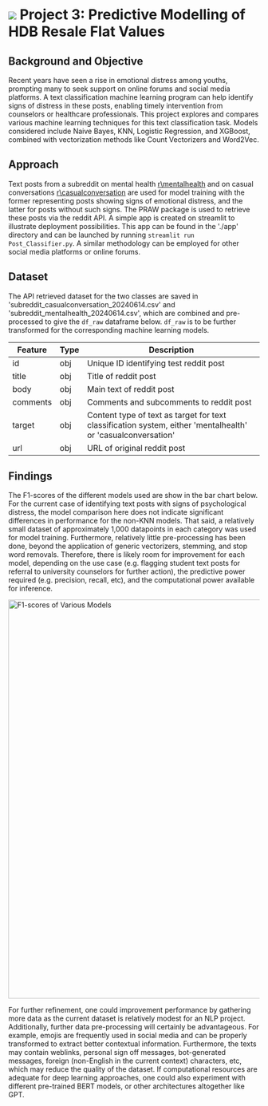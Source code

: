 # ![](https://ga-dash.s3.amazonaws.com/production/assets/logo-9f88ae6c9c3871690e33280fcf557f33.png) Project 3: Predictive Modelling of HDB Resale Flat Values

## Background and Objective
Recent years have seen a rise in emotional distress among youths, prompting many to seek support on online forums and social media platforms. A text classification machine learning program can help identify signs of distress in these posts, enabling timely intervention from counselors or healthcare professionals. This project explores and compares various machine learning techniques for this text classification task. Models considered include Naive Bayes, KNN, Logistic Regression, and XGBoost, combined with vectorization methods like Count Vectorizers and Word2Vec.

## Approach
Text posts from a subreddit on mental health [r\mentalhealth](https://www.reddit.com/r/mentalhealth/) and on casual conversations [r\casualconversation](https://www.reddit.com/r/CasualConversation/) are used for model training with the former representing posts showing signs of emotional distress, and the latter for posts without such signs. The PRAW package is used to retrieve these posts via the reddit API. A simple app is created on streamlit to illustrate deployment possibilities. This app can be found in the './app' directory and can be launched by running `streamlit run Post_Classifier.py`. A similar methodology can be employed for other social media platforms or online forums.

## Dataset
The API retrieved dataset for the two classes are saved in 'subreddit_casualconversation_20240614.csv' and 'subreddit_mentalhealth_20240614.csv', which are combined and pre-processed to give the `df_raw` dataframe below. `df_raw` is to be further transformed for the corresponding machine learning models.

| Feature  | Type | Description                                                                                                  |
|----------|------|--------------------------------------------------------------------------------------------------------------|
| id       | obj  | Unique ID identifying test reddit post                                                                       |
| title    | obj  | Title of reddit post                                                                                         |
| body     | obj  | Main text of reddit post                                                                                     |
| comments | obj  | Comments and subcomments to reddit post                                                                      |
| target   | obj  | Content type of text as target for text classification system, either 'mentalhealth' or 'casualconversation' |
| url      | obj  | URL of original reddit post                                                                                  |


## Findings
The F1-scores of the different models used are show in the bar chart below. For the current case of identifying text posts with signs of psychological distress, the  model comparison here does not indicate significant differences in performance for the non-KNN models. That said, a relatively small dataset of approximately 1,000 datapoints in each category was used for model training. Furthermore, relatively little pre-processing has been done, beyond the application of generic vectorizers, stemming, and stop word removals. Therefore, there is likely room for improvement for each model, depending on the use case (e.g. flagging student text posts for referral to university counselors for further action), the predictive power required (e.g. precision, recall, etc), and the computational power available for inference. 


<img src=".\data\f1_scores.png" alt="F1-scores of Various Models" width="800"/>


For further refinement, one could improvement performance by gathering more data as the current dataset is relatively modest for an NLP project. Additionally, further data pre-processing will certainly be advantageous. For example, emojis are frequently used in social media and can be properly transformed to extract better contextual information. Furthermore, the texts may contain weblinks, personal sign off messages, bot-generated messages, foreign (non-English in the current context) characters, etc, which may reduce the quality of the dataset. If computational resources are adequate for deep learning approaches, one could also experiment with different pre-trained BERT models, or other architectures altogether like GPT.